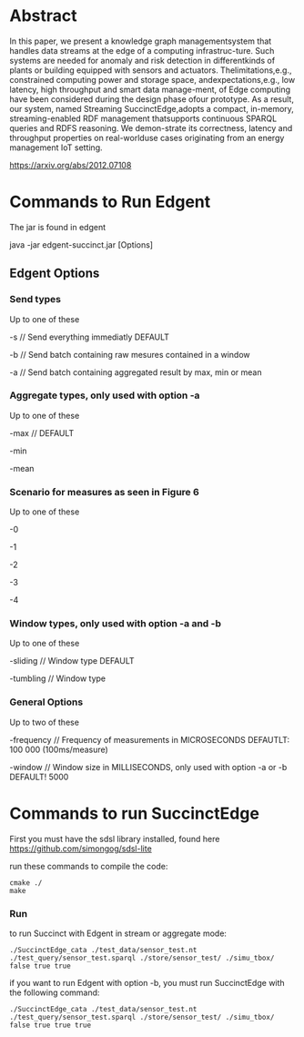 # Abstract 

In  this  paper,  we  present  a  knowledge  graph  managementsystem that handles data streams at the edge of a computing infrastruc-ture. Such systems are needed for anomaly and risk detection in differentkinds  of  plants  or  building  equipped  with  sensors  and  actuators.  Thelimitations,e.g.,  constrained  computing  power  and  storage  space,  andexpectations,e.g., low latency, high throughput and smart data manage-ment, of Edge computing have been considered during the design phase ofour prototype. As a result, our system, named Streaming SuccinctEdge,adopts a compact, in-memory, streaming-enabled RDF management thatsupports continuous SPARQL queries and RDFS reasoning. We demon-strate its correctness, latency and throughput properties on real-worlduse cases originating from an energy management IoT setting.

https://arxiv.org/abs/2012.07108



# Commands to Run Edgent

The jar is found in edgent

java -jar edgent-succinct.jar [Options]

## Edgent Options

### Send types
Up to one of these

-s           // Send everything immediatly DEFAULT   

-b           // Send batch containing raw mesures contained in a window      

-a           // Send batch containing aggregated result by max, min or mean

### Aggregate types, only used with option -a
Up to one of these

-max   	     		// DEFAULT            

-min            

-mean

### Scenario for measures as seen in Figure 6
Up to one of these

-0       

-1

-2

-3

-4

### Window types, only used with option -a and -b
Up to one of these

-sliding	 		 // Window type DEFAULT

-tumbling		 // Window type 

### General Options
Up to two of these

-frequency	 // Frequency of measurements in MICROSECONDS DEFAUTLT: 100 000 (100ms/measure)

-window 	   // Window size in MILLISECONDS, only used with option -a or -b DEFAULT! 5000

# Commands to run SuccinctEdge

First you must have the sdsl library installed, found here https://github.com/simongog/sdsl-lite

run these commands to compile the code:

```
cmake ./
make
```

### Run

to run Succinct with Edgent in stream or aggregate mode:

```
./SuccinctEdge_cata ./test_data/sensor_test.nt ./test_query/sensor_test.sparql ./store/sensor_test/ ./simu_tbox/ false true true
```

if you want to run Edgent with option -b, you must run SuccinctEdge with the following command:

```
./SuccinctEdge_cata ./test_data/sensor_test.nt ./test_query/sensor_test.sparql ./store/sensor_test/ ./simu_tbox/ false true true true
```
